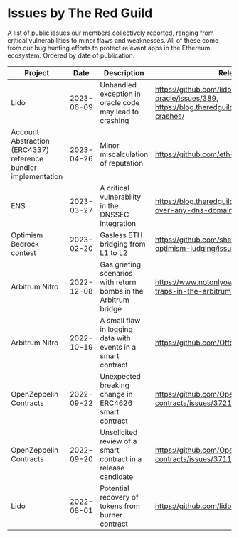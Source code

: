 # Issues by The Red Guild

A list of public issues our members collectively reported, ranging from critical vulnerabilities to minor flaws and weaknesses. All of these come from our bug hunting efforts to protect relevant apps in the Ethereum ecosystem. Ordered by date of publication.

|Project|Date|Description|Relevant links|
|---|---|---|---|
|Lido|2023-06-09|Unhandled exception in oracle code may lead to crashing|https://github.com/lidofinance/lido-oracle/issues/389, https://blog.theredguild.org/question-until-it-crashes/|
|Account Abstraction (ERC4337) reference bundler implementation|2023-04-26|Minor miscalculation of reputation|https://github.com/eth-infinitism/bundler/issues/94|
|ENS|2023-03-27|A critical vulnerability in the DNSSEC integration|https://blog.theredguild.org/how-to-almost-take-over-any-dns-domain-on-ens|
|Optimism Bedrock contest|2023-02-20|Gasless ETH bridging from L1 to L2|https://github.com/sherlock-audit/2023-01-optimism-judging/issues/71|
|Arbitrum Nitro|2022-12-08|Gas griefing scenarios with return bombs in the Arbitrum bridge|https://www.notonlyowner.com/research/message-traps-in-the-arbitrum-bridge|
|Arbitrum Nitro|2022-10-19|A small flaw in logging data with events in a smart contract|https://github.com/OffchainLabs/nitro/issues/1251|
|OpenZeppelin Contracts|2022-09-22|Unexpected breaking change in ERC4626 smart contract|https://github.com/OpenZeppelin/openzeppelin-contracts/issues/3721|
|OpenZeppelin Contracts|2022-09-20|Unsolicited review of a smart contract in a release candidate|https://github.com/OpenZeppelin/openzeppelin-contracts/issues/3711|
|Lido|2022-08-01|Potential recovery of tokens from burner contract|https://github.com/lidofinance/lido-dao/issues/443|
